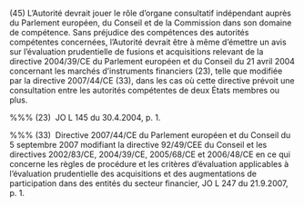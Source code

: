 (45) L’Autorité devrait jouer le rôle d’organe consultatif indépendant auprès du Parlement européen, du Conseil et de la Commission dans son domaine de compétence. Sans préjudice des compétences des autorités compétentes concernées, l’Autorité devrait être à même d’émettre un avis sur l’évaluation prudentielle de fusions et acquisitions relevant de la directive 2004/39/CE du Parlement européen et du Conseil du 21 avril 2004 concernant les marchés d’instruments financiers (23), telle que modifiée par la directive 2007/44/CE (33), dans les cas où cette directive prévoit une consultation entre les autorités compétentes de deux États membres ou plus.

%%% (23)  JO L 145 du 30.4.2004, p. 1.

%%% (33)  Directive 2007/44/CE du Parlement européen et du Conseil du 5 septembre 2007 modifiant la directive 92/49/CEE du Conseil et les directives 2002/83/CE, 2004/39/CE, 2005/68/CE et 2006/48/CE en ce qui concerne les règles de procédure et les critères d’évaluation applicables à l’évaluation prudentielle des acquisitions et des augmentations de participation dans des entités du secteur financier, JO L 247 du 21.9.2007, p. 1.